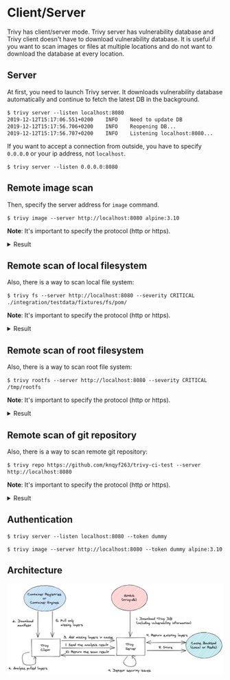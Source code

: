 # Client/Server

Trivy has client/server mode. Trivy server has vulnerability database and Trivy client doesn't have to download vulnerability database. It is useful if you want to scan images or files at multiple locations and do not want to download the database at every location.

## Server
At first, you need to launch Trivy server. It downloads vulnerability database automatically and continue to fetch the latest DB in the background.
```
$ trivy server --listen localhost:8080
2019-12-12T15:17:06.551+0200    INFO    Need to update DB
2019-12-12T15:17:56.706+0200    INFO    Reopening DB...
2019-12-12T15:17:56.707+0200    INFO    Listening localhost:8080...
```

If you want to accept a connection from outside, you have to specify `0.0.0.0` or your ip address, not `localhost`.

```
$ trivy server --listen 0.0.0.0:8080
```

## Remote image scan
Then, specify the server address for `image` command.
```
$ trivy image --server http://localhost:8080 alpine:3.10
```
**Note**: It's important to specify the protocol (http or https).

<details>
<summary>Result</summary>

```
alpine:3.10 (alpine 3.10.2)
===========================
Total: 3 (UNKNOWN: 0, LOW: 1, MEDIUM: 2, HIGH: 0, CRITICAL: 0)

+---------+------------------+----------+-------------------+---------------+
| LIBRARY | VULNERABILITY ID | SEVERITY | INSTALLED VERSION | FIXED VERSION |
+---------+------------------+----------+-------------------+---------------+
| openssl | CVE-2019-1549    | MEDIUM   | 1.1.1c-r0         | 1.1.1d-r0     |
+         +------------------+          +                   +               +
|         | CVE-2019-1563    |          |                   |               |
+         +------------------+----------+                   +               +
|         | CVE-2019-1547    | LOW      |                   |               |
+---------+------------------+----------+-------------------+---------------+
```
</details>

## Remote scan of local filesystem
Also, there is a way to scan local file system:
```shell
$ trivy fs --server http://localhost:8080 --severity CRITICAL ./integration/testdata/fixtures/fs/pom/
```
**Note**: It's important to specify the protocol (http or https).
<details>
<summary>Result</summary>
pom.xml (pom)
=============
Total: 24 (CRITICAL: 24)

+---------------------------------------------+------------------+----------+-------------------+--------------------------------+---------------------------------------+
|                   LIBRARY                   | VULNERABILITY ID | SEVERITY | INSTALLED VERSION |         FIXED VERSION          |                 TITLE                 |
+---------------------------------------------+------------------+----------+-------------------+--------------------------------+---------------------------------------+
| com.fasterxml.jackson.core:jackson-databind | CVE-2017-17485   | CRITICAL | 2.9.1             | 2.8.11, 2.9.4                  | jackson-databind: Unsafe              |
|                                             |                  |          |                   |                                | deserialization due to                |
|                                             |                  |          |                   |                                | incomplete black list (incomplete     |
|                                             |                  |          |                   |                                | fix for CVE-2017-15095)...            |
|                                             |                  |          |                   |                                | -->avd.aquasec.com/nvd/cve-2017-17485 |
+                                             +------------------+          +                   +--------------------------------+---------------------------------------+
|                                             | CVE-2018-11307   |          |                   | 2.7.9.4, 2.8.11.2, 2.9.6       | jackson-databind: Potential           |
|                                             |                  |          |                   |                                | information exfiltration with         |
|                                             |                  |          |                   |                                | default typing, serialization         |
|                                             |                  |          |                   |                                | gadget from MyBatis                   |
|                                             |                  |          |                   |                                | -->avd.aquasec.com/nvd/cve-2018-11307 |
+                                             +------------------+          +                   +--------------------------------+---------------------------------------+
|                                             | CVE-2018-14718   |          |                   | 2.6.7.2, 2.9.7                 | jackson-databind: arbitrary code      |
|                                             |                  |          |                   |                                | execution in slf4j-ext class          |
|                                             |                  |          |                   |                                | -->avd.aquasec.com/nvd/cve-2018-14718 |
+                                             +------------------+          +                   +                                +---------------------------------------+
|                                             | CVE-2018-14719   |          |                   |                                | jackson-databind: arbitrary           |
|                                             |                  |          |                   |                                | code execution in blaze-ds-opt        |
|                                             |                  |          |                   |                                | and blaze-ds-core classes             |
|                                             |                  |          |                   |                                | -->avd.aquasec.com/nvd/cve-2018-14719 |
+                                             +------------------+          +                   +                                +---------------------------------------+
|                                             | CVE-2018-14720   |          |                   |                                | jackson-databind: exfiltration/XXE    |
|                                             |                  |          |                   |                                | in some JDK classes                   |
|                                             |                  |          |                   |                                | -->avd.aquasec.com/nvd/cve-2018-14720 |
+                                             +------------------+          +                   +                                +---------------------------------------+
|                                             | CVE-2018-14721   |          |                   |                                | jackson-databind: server-side request |
|                                             |                  |          |                   |                                | forgery (SSRF) in axis2-jaxws class   |
|                                             |                  |          |                   |                                | -->avd.aquasec.com/nvd/cve-2018-14721 |
+                                             +------------------+          +                   +--------------------------------+---------------------------------------+
|                                             | CVE-2018-19360   |          |                   | 2.6.7.3, 2.7.9.5, 2.8.11.3,    | jackson-databind: improper            |
|                                             |                  |          |                   | 2.9.8                          | polymorphic deserialization           |
|                                             |                  |          |                   |                                | in axis2-transport-jms class          |
|                                             |                  |          |                   |                                | -->avd.aquasec.com/nvd/cve-2018-19360 |
+                                             +------------------+          +                   +                                +---------------------------------------+
|                                             | CVE-2018-19361   |          |                   |                                | jackson-databind: improper            |
|                                             |                  |          |                   |                                | polymorphic deserialization           |
|                                             |                  |          |                   |                                | in openjpa class                      |
|                                             |                  |          |                   |                                | -->avd.aquasec.com/nvd/cve-2018-19361 |
+                                             +------------------+          +                   +                                +---------------------------------------+
|                                             | CVE-2018-19362   |          |                   |                                | jackson-databind: improper            |
|                                             |                  |          |                   |                                | polymorphic deserialization           |
|                                             |                  |          |                   |                                | in jboss-common-core class            |
|                                             |                  |          |                   |                                | -->avd.aquasec.com/nvd/cve-2018-19362 |
+                                             +------------------+          +                   +--------------------------------+---------------------------------------+
|                                             | CVE-2018-7489    |          |                   | 2.7.9.3, 2.8.11.1, 2.9.5       | jackson-databind: incomplete fix      |
|                                             |                  |          |                   |                                | for CVE-2017-7525 permits unsafe      |
|                                             |                  |          |                   |                                | serialization via c3p0 libraries      |
|                                             |                  |          |                   |                                | -->avd.aquasec.com/nvd/cve-2018-7489  |
+                                             +------------------+          +                   +--------------------------------+---------------------------------------+
|                                             | CVE-2019-14379   |          |                   | 2.7.9.6, 2.8.11.4, 2.9.9.2     | jackson-databind: default             |
|                                             |                  |          |                   |                                | typing mishandling leading            |
|                                             |                  |          |                   |                                | to remote code execution              |
|                                             |                  |          |                   |                                | -->avd.aquasec.com/nvd/cve-2019-14379 |
+                                             +------------------+          +                   +--------------------------------+---------------------------------------+
|                                             | CVE-2019-14540   |          |                   | 2.9.10                         | jackson-databind:                     |
|                                             |                  |          |                   |                                | Serialization gadgets in              |
|                                             |                  |          |                   |                                | com.zaxxer.hikari.HikariConfig        |
|                                             |                  |          |                   |                                | -->avd.aquasec.com/nvd/cve-2019-14540 |
+                                             +------------------+          +                   +--------------------------------+---------------------------------------+
|                                             | CVE-2019-14892   |          |                   | 2.6.7.3, 2.8.11.5, 2.9.10      | jackson-databind: Serialization       |
|                                             |                  |          |                   |                                | gadgets in classes of the             |
|                                             |                  |          |                   |                                | commons-configuration package         |
|                                             |                  |          |                   |                                | -->avd.aquasec.com/nvd/cve-2019-14892 |
+                                             +------------------+          +                   +--------------------------------+---------------------------------------+
|                                             | CVE-2019-14893   |          |                   | 2.8.11.5, 2.9.10               | jackson-databind:                     |
|                                             |                  |          |                   |                                | Serialization gadgets in              |
|                                             |                  |          |                   |                                | classes of the xalan package          |
|                                             |                  |          |                   |                                | -->avd.aquasec.com/nvd/cve-2019-14893 |
+                                             +------------------+          +                   +--------------------------------+---------------------------------------+
|                                             | CVE-2019-16335   |          |                   | 2.9.10                         | jackson-databind:                     |
|                                             |                  |          |                   |                                | Serialization gadgets in              |
|                                             |                  |          |                   |                                | com.zaxxer.hikari.HikariDataSource    |
|                                             |                  |          |                   |                                | -->avd.aquasec.com/nvd/cve-2019-16335 |
+                                             +------------------+          +                   +--------------------------------+---------------------------------------+
|                                             | CVE-2019-16942   |          |                   | 2.9.10.1                       | jackson-databind:                     |
|                                             |                  |          |                   |                                | Serialization gadgets in              |
|                                             |                  |          |                   |                                | org.apache.commons.dbcp.datasources.* |
|                                             |                  |          |                   |                                | -->avd.aquasec.com/nvd/cve-2019-16942 |
+                                             +------------------+          +                   +                                +---------------------------------------+
|                                             | CVE-2019-16943   |          |                   |                                | jackson-databind:                     |
|                                             |                  |          |                   |                                | Serialization gadgets in              |
|                                             |                  |          |                   |                                | com.p6spy.engine.spy.P6DataSource     |
|                                             |                  |          |                   |                                | -->avd.aquasec.com/nvd/cve-2019-16943 |
+                                             +------------------+          +                   +--------------------------------+---------------------------------------+
|                                             | CVE-2019-17267   |          |                   | 2.9.10                         | jackson-databind: Serialization       |
|                                             |                  |          |                   |                                | gadgets in classes of                 |
|                                             |                  |          |                   |                                | the ehcache package                   |
|                                             |                  |          |                   |                                | -->avd.aquasec.com/nvd/cve-2019-17267 |
+                                             +------------------+          +                   +--------------------------------+---------------------------------------+
|                                             | CVE-2019-17531   |          |                   | 2.9.10.1                       | jackson-databind:                     |
|                                             |                  |          |                   |                                | Serialization gadgets in              |
|                                             |                  |          |                   |                                | org.apache.log4j.receivers.db.*       |
|                                             |                  |          |                   |                                | -->avd.aquasec.com/nvd/cve-2019-17531 |
+                                             +------------------+          +                   +--------------------------------+---------------------------------------+
|                                             | CVE-2019-20330   |          |                   | 2.8.11.5, 2.9.10.2             | jackson-databind: lacks               |
|                                             |                  |          |                   |                                | certain net.sf.ehcache blocking       |
|                                             |                  |          |                   |                                | -->avd.aquasec.com/nvd/cve-2019-20330 |
+                                             +------------------+          +                   +--------------------------------+---------------------------------------+
|                                             | CVE-2020-8840    |          |                   | 2.7.9.7, 2.8.11.5, 2.9.10.3    | jackson-databind: Lacks certain       |
|                                             |                  |          |                   |                                | xbean-reflect/JNDI blocking           |
|                                             |                  |          |                   |                                | -->avd.aquasec.com/nvd/cve-2020-8840  |
+                                             +------------------+          +                   +--------------------------------+---------------------------------------+
|                                             | CVE-2020-9546    |          |                   | 2.7.9.7, 2.8.11.6, 2.9.10.4    | jackson-databind: Serialization       |
|                                             |                  |          |                   |                                | gadgets in shaded-hikari-config       |
|                                             |                  |          |                   |                                | -->avd.aquasec.com/nvd/cve-2020-9546  |
+                                             +------------------+          +                   +                                +---------------------------------------+
|                                             | CVE-2020-9547    |          |                   |                                | jackson-databind: Serialization       |
|                                             |                  |          |                   |                                | gadgets in ibatis-sqlmap              |
|                                             |                  |          |                   |                                | -->avd.aquasec.com/nvd/cve-2020-9547  |
+                                             +------------------+          +                   +                                +---------------------------------------+
|                                             | CVE-2020-9548    |          |                   |                                | jackson-databind: Serialization       |
|                                             |                  |          |                   |                                | gadgets in anteros-core               |
|                                             |                  |          |                   |                                | -->avd.aquasec.com/nvd/cve-2020-9548  |
+---------------------------------------------+------------------+----------+-------------------+--------------------------------+---------------------------------------+
</details>

## Remote scan of root filesystem
Also, there is a way to scan root file system:
```shell
$ trivy rootfs --server http://localhost:8080 --severity CRITICAL /tmp/rootfs
```
**Note**: It's important to specify the protocol (http or https).
<details>
<summary>Result</summary>
/tmp/rootfs (alpine 3.10.2)

Total: 1 (CRITICAL: 1)

┌───────────┬────────────────┬──────────┬───────────────────┬───────────────┬─────────────────────────────────────────────────────────────┐
│  Library  │ Vulnerability  │ Severity │ Installed Version │ Fixed Version │                            Title                            │
├───────────┼────────────────┼──────────┼───────────────────┼───────────────┼─────────────────────────────────────────────────────────────┤
│ apk-tools │ CVE-2021-36159 │ CRITICAL │ 2.10.4-r2         │ 2.10.7-r0     │ libfetch before 2021-07-26, as used in apk-tools, xbps, and │
│           │                │          │                   │               │ other products, mishandles...                               │
│           │                │          │                   │               │ https://avd.aquasec.com/nvd/cve-2021-36159                  │
└───────────┴────────────────┴──────────┴───────────────────┴───────────────┴─────────────────────────────────────────────────────────────┘

</details>

## Remote scan of git repository
Also, there is a way to scan remote git repository:
```shell
$ trivy repo https://github.com/knqyf263/trivy-ci-test --server http://localhost:8080 
```
**Note**: It's important to specify the protocol (http or https).
<details>
<summary>Result</summary>

```
Cargo.lock (cargo)

Total: 10 (UNKNOWN: 0, LOW: 0, MEDIUM: 2, HIGH: 3, CRITICAL: 5)

┌───────────┬─────────────────────┬──────────┬───────────────────┬───────────────┬─────────────────────────────────────────────────────────────┐
│  Library  │    Vulnerability    │ Severity │ Installed Version │ Fixed Version │                            Title                            │
├───────────┼─────────────────────┼──────────┼───────────────────┼───────────────┼─────────────────────────────────────────────────────────────┤
│ ammonia   │ CVE-2019-15542      │ HIGH     │ 1.9.0             │ 2.1.0         │ Uncontrolled recursion in ammonia                           │
│           │                     │          │                   │               │ https://avd.aquasec.com/nvd/cve-2019-15542                  │
│           ├─────────────────────┼──────────┤                   ├───────────────┼─────────────────────────────────────────────────────────────┤
│           │ CVE-2021-38193      │ MEDIUM   │                   │ 2.1.3, 3.1.0  │ An issue was discovered in the ammonia crate before 3.1.0   │
│           │                     │          │                   │               │ for Rust....                                                │
│           │                     │          │                   │               │ https://avd.aquasec.com/nvd/cve-2021-38193                  │
├───────────┼─────────────────────┼──────────┼───────────────────┼───────────────┼─────────────────────────────────────────────────────────────┤
│ openssl   │ CVE-2018-20997      │ CRITICAL │ 0.8.3             │ 0.10.9        │ Use after free in openssl                                   │
│           │                     │          │                   │               │ https://avd.aquasec.com/nvd/cve-2018-20997                  │
│           ├─────────────────────┼──────────┤                   ├───────────────┼─────────────────────────────────────────────────────────────┤
│           │ CVE-2016-10931      │ HIGH     │                   │ 0.9.0         │ Improper Certificate Validation in openssl                  │
│           │                     │          │                   │               │ https://avd.aquasec.com/nvd/cve-2016-10931                  │
├───────────┼─────────────────────┼──────────┼───────────────────┼───────────────┼─────────────────────────────────────────────────────────────┤
│ rand_core │ CVE-2020-25576      │ CRITICAL │ 0.4.0             │ 0.3.1, 0.4.2  │ An issue was discovered in the rand_core crate before 0.4.2 │
│           │                     │          │                   │               │ for Rust....                                                │
│           │                     │          │                   │               │ https://avd.aquasec.com/nvd/cve-2020-25576                  │
├───────────┼─────────────────────┤          ├───────────────────┼───────────────┼─────────────────────────────────────────────────────────────┤
│ smallvec  │ CVE-2019-15551      │          │ 0.6.9             │ 0.6.10        │ An issue was discovered in the smallvec crate before 0.6.10 │
│           │                     │          │                   │               │ for Rust....                                                │
│           │                     │          │                   │               │ https://avd.aquasec.com/nvd/cve-2019-15551                  │
│           ├─────────────────────┤          │                   │               ├─────────────────────────────────────────────────────────────┤
│           │ CVE-2019-15554      │          │                   │               │ An issue was discovered in the smallvec crate before 0.6.10 │
│           │                     │          │                   │               │ for Rust....                                                │
│           │                     │          │                   │               │ https://avd.aquasec.com/nvd/cve-2019-15554                  │
│           ├─────────────────────┤          │                   ├───────────────┼─────────────────────────────────────────────────────────────┤
│           │ CVE-2021-25900      │          │                   │ 1.6.1, 0.6.14 │ An issue was discovered in the smallvec crate before 0.6.14 │
│           │                     │          │                   │               │ and 1.x...                                                  │
│           │                     │          │                   │               │ https://avd.aquasec.com/nvd/cve-2021-25900                  │
│           ├─────────────────────┼──────────┤                   ├───────────────┼─────────────────────────────────────────────────────────────┤
│           │ CVE-2018-25023      │ HIGH     │                   │ 0.6.13        │ An issue was discovered in the smallvec crate before 0.6.13 │
│           │                     │          │                   │               │ for Rust....                                                │
│           │                     │          │                   │               │ https://avd.aquasec.com/nvd/cve-2018-25023                  │
│           ├─────────────────────┼──────────┤                   │               ├─────────────────────────────────────────────────────────────┤
│           │ GHSA-66p5-j55p-32r9 │ MEDIUM   │                   │               │ smallvec creates uninitialized value of any type            │
│           │                     │          │                   │               │ https://github.com/advisories/GHSA-66p5-j55p-32r9           │
└───────────┴─────────────────────┴──────────┴───────────────────┴───────────────┴─────────────────────────────────────────────────────────────┘

Pipfile.lock (pipenv)

Total: 23 (UNKNOWN: 0, LOW: 0, MEDIUM: 7, HIGH: 13, CRITICAL: 3)

┌─────────────────────┬────────────────┬──────────┬───────────────────┬────────────────────────┬──────────────────────────────────────────────────────────────┐
│       Library       │ Vulnerability  │ Severity │ Installed Version │     Fixed Version      │                            Title                             │
├─────────────────────┼────────────────┼──────────┼───────────────────┼────────────────────────┼──────────────────────────────────────────────────────────────┤
│ babel               │ CVE-2021-42771 │ HIGH     │ 2.6.0             │ 2.9.1                  │ CVE-2021-20095 CVE-2021-42771 python-babel: Relative path    │
│                     │                │          │                   │                        │ traversal allows attacker to load arbitrary locale...        │
│                     │                │          │                   │                        │ https://avd.aquasec.com/nvd/cve-2021-42771                   │
├─────────────────────┼────────────────┤          ├───────────────────┼────────────────────────┼──────────────────────────────────────────────────────────────┤
│ celery              │ CVE-2021-23727 │          │ 4.3.0             │ 5.2.2                  │ celery: stored command injection vulnerability may allow     │
│                     │                │          │                   │                        │ privileges escalation                                        │
│                     │                │          │                   │                        │ https://avd.aquasec.com/nvd/cve-2021-23727                   │
├─────────────────────┼────────────────┤          ├───────────────────┼────────────────────────┼──────────────────────────────────────────────────────────────┤
│ django              │ CVE-2019-6975  │          │ 2.0.9             │ 1.11.19, 2.0.12, 2.1.7 │ python-django: memory exhaustion in                          │
│                     │                │          │                   │                        │ django.utils.numberformat.format()                           │
│                     │                │          │                   │                        │ https://avd.aquasec.com/nvd/cve-2019-6975                    │
│                     ├────────────────┼──────────┤                   ├────────────────────────┼──────────────────────────────────────────────────────────────┤
│                     │ CVE-2019-3498  │ MEDIUM   │                   │ 1.11.18, 2.0.10, 2.1.5 │ python-django: Content spoofing via URL path in default 404  │
│                     │                │          │                   │                        │ page                                                         │
│                     │                │          │                   │                        │ https://avd.aquasec.com/nvd/cve-2019-3498                    │
│                     ├────────────────┤          │                   ├────────────────────────┼──────────────────────────────────────────────────────────────┤
│                     │ CVE-2021-33203 │          │                   │ 2.2.24, 3.1.12, 3.2.4  │ django: Potential directory traversal via ``admindocs``      │
│                     │                │          │                   │                        │ https://avd.aquasec.com/nvd/cve-2021-33203                   │
├─────────────────────┼────────────────┤          ├───────────────────┼────────────────────────┼──────────────────────────────────────────────────────────────┤
│ djangorestframework │ CVE-2020-25626 │          │ 3.9.2             │ 3.11.2                 │ django-rest-framework: XSS Vulnerability in API viewer       │
│                     │                │          │                   │                        │ https://avd.aquasec.com/nvd/cve-2020-25626                   │
├─────────────────────┼────────────────┼──────────┼───────────────────┼────────────────────────┼──────────────────────────────────────────────────────────────┤
│ flower              │ CVE-2022-30034 │ HIGH     │ 0.9.3             │ 1.2.0                  │ Flower OAuth authentication bypass                           │
│                     │                │          │                   │                        │ https://avd.aquasec.com/nvd/cve-2022-30034                   │
├─────────────────────┼────────────────┤          ├───────────────────┼────────────────────────┼──────────────────────────────────────────────────────────────┤
│ httplib2            │ CVE-2021-21240 │          │ 0.12.1            │ 0.19.0                 │ python-httplib2: Regular expression denial of service via    │
│                     │                │          │                   │                        │ malicious header                                             │
│                     │                │          │                   │                        │ https://avd.aquasec.com/nvd/cve-2021-21240                   │
│                     ├────────────────┼──────────┤                   ├────────────────────────┼──────────────────────────────────────────────────────────────┤
│                     │ CVE-2020-11078 │ MEDIUM   │                   │ 0.18.0                 │ python-httplib2: CRLF injection via an attacker controlled   │
│                     │                │          │                   │                        │ unescaped part of uri for...                                 │
│                     │                │          │                   │                        │ https://avd.aquasec.com/nvd/cve-2020-11078                   │
├─────────────────────┼────────────────┤          ├───────────────────┼────────────────────────┼──────────────────────────────────────────────────────────────┤
│ jinja2              │ CVE-2020-28493 │          │ 2.10.1            │ 2.11.3                 │ python-jinja2: ReDoS vulnerability in the urlize filter      │
│                     │                │          │                   │                        │ https://avd.aquasec.com/nvd/cve-2020-28493                   │
├─────────────────────┼────────────────┼──────────┼───────────────────┼────────────────────────┼──────────────────────────────────────────────────────────────┤
│ py                  │ CVE-2020-29651 │ HIGH     │ 1.8.0             │ 1.10.0                 │ python-py: ReDoS in the py.path.svnwc component via          │
│                     │                │          │                   │                        │ mailicious input to blame functionality...                   │
│                     │                │          │                   │                        │ https://avd.aquasec.com/nvd/cve-2020-29651                   │
│                     ├────────────────┤          │                   ├────────────────────────┼──────────────────────────────────────────────────────────────┤
│                     │ CVE-2022-42969 │          │                   │                        │ The py library through 1.11.0 for Python allows remote       │
│                     │                │          │                   │                        │ attackers to co...                                           │
│                     │                │          │                   │                        │ https://avd.aquasec.com/nvd/cve-2022-42969                   │
├─────────────────────┼────────────────┤          ├───────────────────┼────────────────────────┼──────────────────────────────────────────────────────────────┤
│ pygments            │ CVE-2021-20270 │          │ 2.3.1             │ 2.7.4                  │ python-pygments: Infinite loop in SML lexer may lead to DoS  │
│                     │                │          │                   │                        │ https://avd.aquasec.com/nvd/cve-2021-20270                   │
│                     ├────────────────┤          │                   │                        ├──────────────────────────────────────────────────────────────┤
│                     │ CVE-2021-27291 │          │                   │                        │ python-pygments: ReDoS in multiple lexers                    │
│                     │                │          │                   │                        │ https://avd.aquasec.com/nvd/cve-2021-27291                   │
├─────────────────────┼────────────────┤          ├───────────────────┼────────────────────────┼──────────────────────────────────────────────────────────────┤
│ pyjwt               │ CVE-2022-29217 │          │ 1.7.1             │ 2.4.0                  │ python-jwt: Key confusion through non-blocklisted public key │
│                     │                │          │                   │                        │ formats                                                      │
│                     │                │          │                   │                        │ https://avd.aquasec.com/nvd/cve-2022-29217                   │
├─────────────────────┼────────────────┼──────────┼───────────────────┼────────────────────────┼──────────────────────────────────────────────────────────────┤
│ pyyaml              │ CVE-2019-20477 │ CRITICAL │ 5.1               │ 5.2b1                  │ PyYAML: command execution through python/object/apply        │
│                     │                │          │                   │                        │ constructor in FullLoader                                    │
│                     │                │          │                   │                        │ https://avd.aquasec.com/nvd/cve-2019-20477                   │
│                     ├────────────────┤          │                   ├────────────────────────┼──────────────────────────────────────────────────────────────┤
│                     │ CVE-2020-14343 │          │                   │ 5.4                    │ PyYAML: incomplete fix for CVE-2020-1747                     │
│                     │                │          │                   │                        │ https://avd.aquasec.com/nvd/cve-2020-14343                   │
│                     ├────────────────┤          │                   ├────────────────────────┼──────────────────────────────────────────────────────────────┤
│                     │ CVE-2020-1747  │          │                   │ 5.3.1                  │ PyYAML: arbitrary command execution through                  │
│                     │                │          │                   │                        │ python/object/new when FullLoader is used                    │
│                     │                │          │                   │                        │ https://avd.aquasec.com/nvd/cve-2020-1747                    │
├─────────────────────┼────────────────┼──────────┼───────────────────┼────────────────────────┼──────────────────────────────────────────────────────────────┤
│ sqlparse            │ CVE-2021-32839 │ HIGH     │ 0.3.0             │ 0.4.2                  │ python-sqlparse: ReDoS via regular expression in             │
│                     │                │          │                   │                        │ StripComments filter                                         │
│                     │                │          │                   │                        │ https://avd.aquasec.com/nvd/cve-2021-32839                   │
├─────────────────────┼────────────────┤          ├───────────────────┼────────────────────────┼──────────────────────────────────────────────────────────────┤
│ urllib3             │ CVE-2019-11324 │          │ 1.24.1            │ 1.24.2                 │ python-urllib3: Certification mishandle when error should be │
│                     │                │          │                   │                        │ thrown                                                       │
│                     │                │          │                   │                        │ https://avd.aquasec.com/nvd/cve-2019-11324                   │
│                     ├────────────────┤          │                   ├────────────────────────┼──────────────────────────────────────────────────────────────┤
│                     │ CVE-2021-33503 │          │                   │ 1.26.5                 │ python-urllib3: ReDoS in the parsing of authority part of    │
│                     │                │          │                   │                        │ URL                                                          │
│                     │                │          │                   │                        │ https://avd.aquasec.com/nvd/cve-2021-33503                   │
│                     ├────────────────┼──────────┤                   ├────────────────────────┼──────────────────────────────────────────────────────────────┤
│                     │ CVE-2019-11236 │ MEDIUM   │                   │ 1.24.3                 │ python-urllib3: CRLF injection due to not encoding the       │
│                     │                │          │                   │                        │ '\r\n' sequence leading to...                                │
│                     │                │          │                   │                        │ https://avd.aquasec.com/nvd/cve-2019-11236                   │
│                     ├────────────────┤          │                   ├────────────────────────┼──────────────────────────────────────────────────────────────┤
│                     │ CVE-2020-26137 │          │                   │ 1.25.9                 │ python-urllib3: CRLF injection via HTTP request method       │
│                     │                │          │                   │                        │ https://avd.aquasec.com/nvd/cve-2020-26137                   │
└─────────────────────┴────────────────┴──────────┴───────────────────┴────────────────────────┴──────────────────────────────────────────────────────────────┘
```
</details>

## Authentication

```
$ trivy server --listen localhost:8080 --token dummy
```

```
$ trivy image --server http://localhost:8080 --token dummy alpine:3.10
```

## Architecture

![architecture](../../../imgs/client-server.png)

